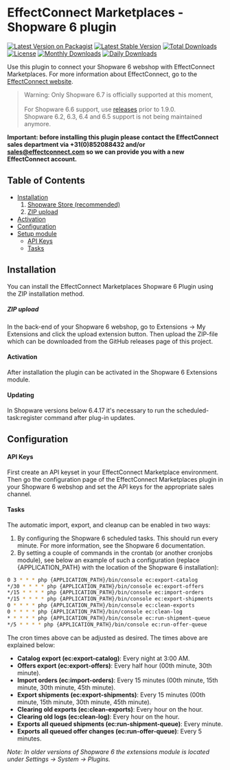 # EffectConnect Marketplaces - Shopware 6 plugin

[![Latest Version on Packagist](https://img.shields.io/packagist/v/effectconnect/marketplaces-plugin-sw6.svg?style=flat-square)](https://packagist.org/packages/effectconnect/marketplaces-plugin-sw6)
[![Latest Stable Version](https://poser.pugx.org/effectconnect/marketplaces-plugin-sw6/v/stable?style=flat-square)](https://packagist.org/packages/effectconnect/marketplaces-plugin-sw6)
[![Total Downloads](https://img.shields.io/packagist/dt/effectconnect/marketplaces-plugin-sw6.svg?style=flat-square)](https://packagist.org/packages/effectconnect/marketplaces-plugin-sw6)
[![License](https://poser.pugx.org/effectconnect/marketplaces-plugin-sw6/license?style=flat-square?style=flat-square)](https://packagist.org/packages/effectconnect/marketplaces-plugin-sw6)
[![Monthly Downloads](https://poser.pugx.org/effectconnect/marketplaces-plugin-sw6/d/monthly?style=flat-square)](https://packagist.org/packages/effectconnect/marketplaces-plugin-sw6)
[![Daily Downloads](https://poser.pugx.org/effectconnect/marketplaces-plugin-sw6/d/daily?style=flat-square)](https://packagist.org/packages/effectconnect/marketplaces-plugin-sw6)

Use this plugin to connect your Shopware 6 webshop with EffectConnect Marketplaces. For more information about EffectConnect, go to the [EffectConnect website](https://www.effectconnect.com "EffectConnect Website").

> Warning: Only Shopware 6.7 is officially supported at this moment,<br><br>
> For Shopware 6.6 support, use [releases](https://github.com/EffectConnect/MarketplacesPluginSW6/releases) prior to 1.9.0.<br>
> Shopware 6.2, 6.3, 6.4 and 6.5 support is not being maintained anymore.

**Important: before installing this plugin please contact the EffectConnect sales department via +31(0)852088432 and/or sales@effectconnect.com so we can provide you with a new EffectConnect account.**

## Table of Contents
  * [Installation](#installation)
    1. [Shopware Store (recommended)](#1-shopware-store--recommended-)
    2. [ZIP upload](#2-zip-upload)
  * [Activation](#activate)
  * [Configuration](#configuration)
  * [Setup module](#setup-module)
    + [API Keys](#api-keys)
    + [Tasks](#tasks)

## Installation
You can install the EffectConnect Marketplaces Shopware 6 Plugin using the ZIP installation method.

##### ZIP upload
In the back-end of your Shopware 6 webshop, go to Extensions -> My Extensions and click the upload extension button. Then upload the ZIP-file which can be downloaded from the GitHub releases page of this project.

#### Activation
After installation the plugin can be activated in the Shopware 6 Extensions module.

#### Updating
In Shopware versions below 6.4.17 it's necessary to run the scheduled-task:register command after plug-in updates.

## Configuration
#### API Keys
First create an API keyset in your EffectConnect Marketplace environment. Then go the configuration page of the EffectConnect Marketplaces plugin in your Shopware 6 webshop and set the API keys for the appropriate sales channel.

#### Tasks
The automatic import, export, and cleanup can be enabled in two ways:
1. By configuring the Shopware 6 scheduled tasks. This should run every minute. For more information, see the Shopware 6 documentation.
2. By setting a couple of commands in the crontab (or another cronjobs module), see below an example of such a configuration (replace {APPLICATION_PATH} with the location of the Shopware 6 installation):

```bash
0 3 * * * php {APPLICATION_PATH}/bin/console ec:export-catalog
*/30 * * * * php {APPLICATION_PATH}/bin/console ec:export-offers
*/15 * * * * php {APPLICATION_PATH}/bin/console ec:import-orders
*/15 * * * * php {APPLICATION_PATH}/bin/console ec:export-shipments
0 * * * * php {APPLICATION_PATH}/bin/console ec:clean-exports
0 * * * * php {APPLICATION_PATH}/bin/console ec:clean-log
* * * * * php {APPLICATION_PATH}/bin/console ec:run-shipment-queue
*/5 * * * * php {APPLICATION_PATH}/bin/console ec:run-offer-queue
```

The cron times above can be adjusted as desired. The times above are explained below:
- **Catalog export (ec:export-catalog)**: Every night at 3:00 AM.
- **Offers export (ec:export-offers)**: Every half hour (00th minute, 30th minute).
- **Import orders (ec:import-orders)**: Every 15 minutes (00th minute, 15th minute, 30th minute, 45th minute).
- **Export shipments (ec:export-shipments)**: Every 15 minutes (00th minute, 15th minute, 30th minute, 45th minute).
- **Clearing old exports (ec:clean-exports)**: Every hour on the hour.
- **Clearing old logs (ec:clean-log)**: Every hour on the hour.
- **Exports all queued shipments (ec:run-shipment-queue)**: Every minute.
- **Exports all queued offer changes (ec:run-offer-queue)**: Every 5 minutes.

*Note: In older versions of Shopware 6 the extensions module is located under Settings -> System -> Plugins.*